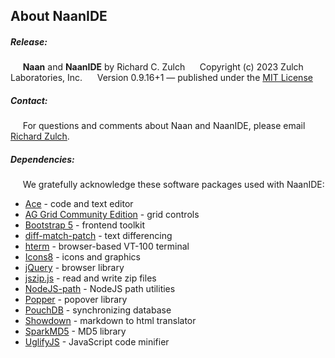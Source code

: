 About NaanIDE
-----


##### Release:
     **Naan** and **NaanIDE** by Richard C. Zulch
     Copyright (c) 2023 Zulch Laboratories, Inc.
     Version 0.9.16+1 — published under the [MIT License](https://mit-license.org/)

##### Contact:
     For questions and comments about Naan and NaanIDE, please email [Richard Zulch](mailto:naanlang@zulchlabs.com).

##### Dependencies:
     We gratefully acknowledge these software packages used with NaanIDE:
- [Ace](https://ace.c9.io/) - code and text editor
- [AG Grid Community Edition](https://www.ag-grid.com/) - grid controls
- [Bootstrap 5](https://getbootstrap.com/) - frontend toolkit
- [diff-match-patch](https://github.com/google/diff-match-patch) - text differencing
- [hterm](https://hterm.org/) - browser-based VT-100 terminal
- [Icons8](https://icons8.com/) - icons and graphics
- [jQuery](https://jquery.com/) - browser library
- [jszip.js](http://stuartk.com/jszip) - read and write zip files
- [NodeJS-path](https://nodejs.org/) - NodeJS path utilities
- [Popper](https://popper.js.org/) - popover library
- [PouchDB](https://pouchdb.com/) - synchronizing database
- [Showdown](http://showdownjs.com/) - markdown to html translator
- [SparkMD5](https://github.com/satazor/js-spark-md5) - MD5 library
- [UglifyJS](https://github.com/mishoo/UglifyJS) - JavaScript code minifier
